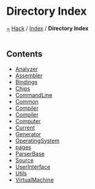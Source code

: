 <a id="directory-index"></a>
<h1>Directory Index</h1>
<a href="https://github.com/CharlesCarley/HackComputer.md">~</a>
<a href="indexpage.md#hack">Hack</a>
<span class="inline-text">/</span>
<a href="index.md#index">Index</a>
<span class="inline-text">/</span>
<span class="bold-text"><b>Directory Index</b></span>
<br/>
<br/>
<a id="contents"></a>
<h2>Contents</h2>
<ul>
<li><a href="dir_465e3372dcff95eb740f742cfe66b5a3.md">Analyzer</a>
</li>
<li><a href="dir_b4ae306ad6cf73ddcf215c0aa9d9fdc5.md">Assembler</a>
</li>
<li><a href="dir_0eb9837468dbcdecc402520e3917039e.md">Bindings</a>
</li>
<li><a href="dir_4bba3c32f23a860e704e285590d27b16.md">Chips</a>
</li>
<li><a href="dir_7d925da7aa4fec7d143339dda86741c5.md">CommandLine</a>
</li>
<li><a href="dir_56bd251cb4f3594c3e2934d747899543.md">Common</a>
</li>
<li><a href="dir_f59575333aacfca8dd5267871184fa54.md">Compiler</a>
</li>
<li><a href="dir_768d78c81847aa2ae2d8207c5bdf6e8b.md">Compiler</a>
</li>
<li><a href="dir_4479486663a4778529d11e13439f4fef.md">Computer</a>
</li>
<li><a href="dir_f19befb0a20a037054255eb425fb4872.md">Current</a>
</li>
<li><a href="dir_e7cda25b1b4e2035e999f6af09666c3a.md">Generator</a>
</li>
<li><a href="dir_db6a65340a7df5fc473ffbff34a678f0.md">OperatingSystem</a>
</li>
<li><a href="dir_0fdaa85f2db5425911c36efff1ab1b08.md">pages</a>
</li>
<li><a href="dir_228a382b75cefd1e10dd6a0b6021583d.md">ParserBase</a>
</li>
<li><a href="dir_74389ed8173ad57b461b9d623a1f3867.md">Source</a>
</li>
<li><a href="dir_cf803d8ae7b53d8e9f214adfe58bf0b4.md">UserInterface</a>
</li>
<li><a href="dir_5c09e96eccedf512ae411d636afd2712.md">Utils</a>
</li>
<li><a href="dir_eade16f70f9354ff5a554874ce935604.md">VirtualMachine</a>
</li>
</ul>
</div>
</div>
</body>
</html>
